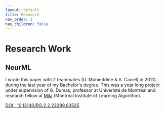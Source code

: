 ```yaml
---
layout: default
title: Research
nav_order: 1
has_children: false
---
```


# Research Work

## NeurML

I wrote this paper with 2 teammates (U. Muhieddine & A. Carrel) in 2020, during the last year of my Bachelor's degree. This was a year long project under supervision of G. Dumas, professor at Univeristé de Montréal and research fellow at [Mila](https://mila.quebec/) (Montréal Institute of Learning Algorithm). 

[DOI : 10.13140/RG.2.2.23299.63525](https://www.researchgate.net/publication/355928130_NeurML_From_an_automated_EEG_preprocessing_pipeline_with_source_reconstruction_to_ML_models_predicting_gender_and_brain_age)

